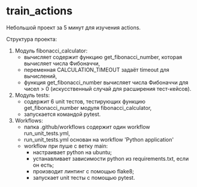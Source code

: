 # train_actions
Небольшой проект за 5 минут для изучения actions.

Структура проекта:
1. Модуль fibonacci_calculator:
   - вычисляет содержит функцию get_fibonacci_number, которая вычисляет числа Фибоначчи,
   - переменная CALCULATION_TIMEOUT задаёт timeout для вычислений, 
   - функция get_fibonacci_number вычисляет числа Фибоначчи для чисел > 0 (искусственный случай для расширения тест-кейсов).
2. Модуль tests:
   - содержит 6 unit тестов, тестирующих функцию get_fibonacci_number модуля fibonacci_calculator,
   - запускается командой pytest.
3. Workflows:
    - папка .github/workflows содержит один workflow run_unit_tests.yml,
    - run_unit_tests.yml основан на workflow 'Python application'
    - workflow при пуше с ветку main:
      - настраивает python на ubuntu;
      - устанавливает зависимости python из requirements.txt, если он есть;
      - производит линтинг с помощью flake8;
      - запускает unit тесты с помощью pytest.